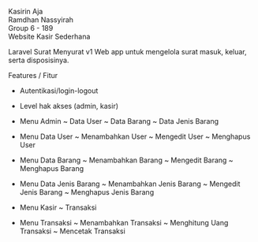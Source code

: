 Kasirin Aja <br>
Ramdhan Nassyirah <br>
Group 6 - 189 <br>
Website Kasir Sederhana 

Laravel Surat Menyurat v1
Web app untuk mengelola surat masuk, keluar, serta disposisinya.

Features / Fitur
- Autentikasi/login-logout
- Level hak akses (admin, kasir)
- Menu Admin
  ~ Data User
  ~ Data Barang
  ~ Data Jenis Barang
- Menu Data User
  ~ Menambahkan User
  ~ Mengedit User 
  ~ Menghapus User 
- Menu Data Barang
  ~ Menambahkan Barang
  ~ Mengedit Barang 
  ~ Menghapus Barang
- Menu Data Jenis Barang
  ~ Menambahkan Jenis Barang
  ~ Mengedit Jenis Barang
  ~ Menghapus Jenis Barang

- Menu Kasir
  ~ Transaksi
- Menu Transaksi
  ~ Menambahkan Transaksi
  ~ Menghitung Uang Transaksi
  ~ Mencetak Transaksi

  


